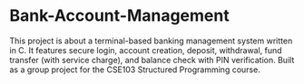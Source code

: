 # Bank-Account-Management
This project is about a terminal-based banking management system written in C. It features secure login, account creation, deposit, withdrawal, fund transfer (with service charge), and balance check with PIN verification. Built as a group project for the CSE103 Structured Programming course.
